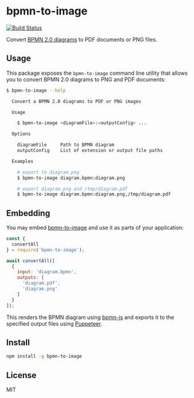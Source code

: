 # bpmn-to-image

[![Build Status](https://travis-ci.org/bpmn-io/bpmn-to-image.svg?branch=master)](https://travis-ci.org/bpmn-io/bpmn-to-image)

Convert [BPMN 2.0 diagrams](https://www.omg.org/spec/BPMN/2.0) to PDF documents or PNG files.


## Usage

This package exposes the `bpmn-to-image` command line utility that allows you to convert BPMN 2.0 diagrams to PNG and PDF documents:

```bash
$ bpmn-to-image --help

  Convert a BPMN 2.0 diagrams to PDF or PNG images

  Usage

    $ bpmn-to-image <diagramFile>:<outputConfig> ...

  Options

    diagramFile     Path to BPMN diagram
    outputConfig    List of extension or output file paths

  Examples

    # export to diagram.png
    $ bpmn-to-image diagram.bpmn:diagram.png

    # export diagram.png and /tmp/diagram.pdf
    $ bpmn-to-image diagram.bpmn:diagram.png,/tmp/diagram.pdf
```


## Embedding

You may embed [bpmn-to-image](https://github.com/bpmn-io/bpmn-to-image) and use it as parts of your application:

```javascript
const {
  convertAll
} = require('bpmn-to-image');

await convertAll([
  {
    input: 'diagram.bpmn',
    outputs: [
      'diagram.pdf',
      'diagram.png'
    ]
  }
]);
```

This renders the BPMN diagram using [bpmn-js](https://github.com/bpmn-io/bpmn-js) and exports it to the specified output files using [Puppeteer](https://github.com/GoogleChrome/puppeteer).


## Install

```bash
npm install -g bpmn-to-image
```


## License

MIT